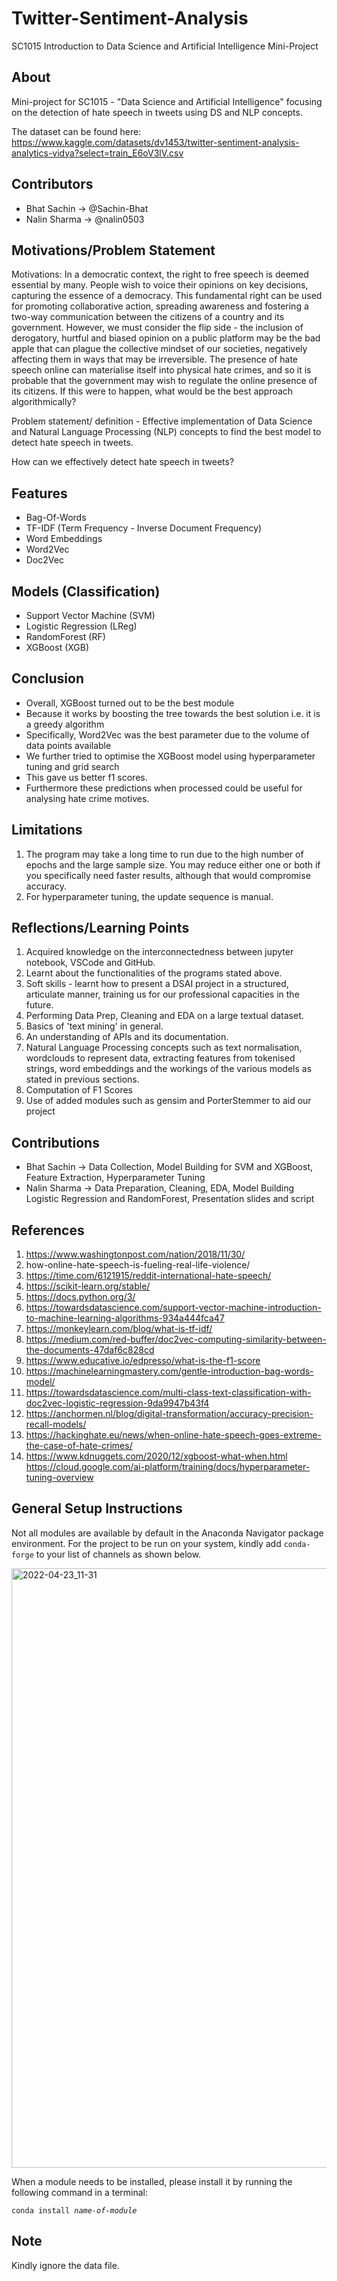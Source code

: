 # Twitter-Sentiment-Analysis
SC1015 Introduction to Data Science and Artificial Intelligence Mini-Project

## About

Mini-project for SC1015 - "Data Science and Artificial Intelligence"  focusing on the detection of hate speech in tweets using DS and NLP concepts. 

The dataset can be found here:
https://www.kaggle.com/datasets/dv1453/twitter-sentiment-analysis-analytics-vidya?select=train_E6oV3lV.csv

## Contributors
* Bhat Sachin   &#8594; @Sachin-Bhat
* Nalin Sharma  &#8594; @nalin0503

## Motivations/Problem Statement

Motivations: In a democratic context, the right to free speech is deemed essential by many. People wish to voice their opinions on key decisions, capturing the essence of a democracy. This fundamental right can be used for promoting collaborative action, spreading awareness and fostering a two-way communication between the citizens of a country and its government. However, we must consider the flip side - the inclusion of derogatory, hurtful and biased opinion on a public platform may be the bad apple that can plague the collective mindset of our societies, negatively affecting them in ways that may be irreversible. The presence of hate speech online can materialise itself into physical hate crimes, and so it is probable that the government may wish to regulate the online presence of its citizens. If this were to happen, what would be the best approach algorithmically? 

Problem statement/ definition - Effective implementation of Data Science and Natural Language Processing (NLP) concepts to find the best model to detect hate speech in tweets. 

How can we effectively detect hate speech in tweets?

## Features
- Bag-Of-Words
- TF-IDF (Term Frequency - Inverse Document Frequency)
- Word Embeddings
- Word2Vec
- Doc2Vec

## Models (Classification)
- Support Vector Machine (SVM)
- Logistic Regression (LReg)
- RandomForest (RF)
- XGBoost (XGB)

## Conclusion
- Overall, XGBoost turned out to be the best module
- Because it works by boosting the tree towards the best solution i.e. it is a greedy algorithm
- Specifically, Word2Vec was the best parameter due to the volume of data points available
- We further tried to optimise the XGBoost model using hyperparameter tuning and grid search
- This gave us better f1 scores.
- Furthermore these predictions when processed could be useful for analysing hate crime motives.

## Limitations
1. The program may take a long time to run due to the high number of epochs and the large sample size. You may reduce either one or both if you specifically need faster results, although that would compromise accuracy. 
2. For hyperparameter tuning, the update sequence is manual. 
  


## Reflections/Learning Points
1. Acquired knowledge on the interconnectedness between jupyter notebook, VSCode and GitHub.
2. Learnt about the functionalities of the programs stated above. 
3. Soft skills - learnt how to present a DSAI project in a structured, articulate manner, training us for our professional capacities in the future. 
4. Performing Data Prep, Cleaning and EDA on a large textual dataset.
5. Basics of 'text mining' in general.   
6. An understanding of APIs and its documentation.
7. Natural Language Processing concepts such as text normalisation, wordclouds to represent data, extracting features from tokenised strings, word embeddings and the workings of the various models as stated in previous sections. 
8. Computation of F1 Scores 
9. Use of added modules such as gensim and PorterStemmer to aid our project

## Contributions
* Bhat Sachin   &#8594; Data Collection, Model Building for SVM and XGBoost, Feature Extraction, Hyperparameter Tuning
* Nalin Sharma  &#8594; Data Preparation, Cleaning, EDA, Model Building Logistic Regression and RandomForest, Presentation slides and script

## References 
1. https://www.washingtonpost.com/nation/2018/11/30/ 
2. how-online-hate-speech-is-fueling-real-life-violence/
3. https://time.com/6121915/reddit-international-hate-speech/
4. https://scikit-learn.org/stable/
5. https://docs.python.org/3/
6. https://towardsdatascience.com/support-vector-machine-introduction-to-machine-learning-algorithms-934a444fca47
7. https://monkeylearn.com/blog/what-is-tf-idf/
8. https://medium.com/red-buffer/doc2vec-computing-similarity-between-the-documents-47daf6c828cd
9. https://www.educative.io/edpresso/what-is-the-f1-score
10. https://machinelearningmastery.com/gentle-introduction-bag-words-model/
11. https://towardsdatascience.com/multi-class-text-classification-with-doc2vec-logistic-regression-9da9947b43f4
12. https://anchormen.nl/blog/digital-transformation/accuracy-precision-recall-models/
13. https://hackinghate.eu/news/when-online-hate-speech-goes-extreme-the-case-of-hate-crimes/
14. https://www.kdnuggets.com/2020/12/xgboost-what-when.html
https://cloud.google.com/ai-platform/training/docs/hyperparameter-tuning-overview



## General Setup Instructions
Not all modules are available by default in the Anaconda Navigator package environment. For the project to be run on your system, kindly add `conda-forge` to your list of channels as shown below.

<img width="959" alt="2022-04-23_11-31" src="https://user-images.githubusercontent.com/25080916/164883067-c2373b53-b771-43a2-8d9d-da5678368c5c.png">

When a module needs to be installed, please install it by running the following command in a terminal: 

<code>conda install *name-of-module*</code>


## Note
Kindly ignore the data file.
